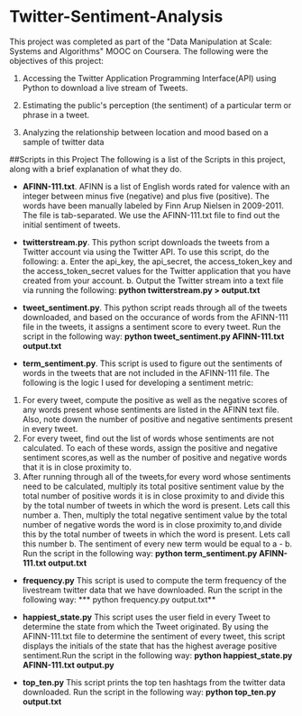 # Twitter-Sentiment-Analysis
This project was completed as part of the "Data Manipulation at Scale: Systems and Algorithms" MOOC on Coursera. 
The following were the objectives of this project:

1. Accessing the Twitter Application Programming Interface(API) using Python to download a live stream of Tweets.

2. Estimating the public's perception (the sentiment) of a particular term or phrase in a tweet.

3. Analyzing the relationship between location and mood based on a  sample of twitter data 

##Scripts in this Project
The following is a list of the Scripts in this project, along with a brief explanation of what they do.

* **AFINN-111.txt**. AFINN is a list of English words rated for valence with an integer between minus five (negative) and plus five (positive). The words have been manually labeled by Finn Arup Nielsen in 2009-2011. The file is tab-separated. We use the AFINN-111.txt file to find out the initial sentiment of tweets. 

* **twitterstream.py**. This python script downloads the tweets from a Twitter account via using the Twitter API. To use this script, do the following:
a. Enter the api_key, the api_secret, the access_token_key and the access_token_secret values for the Twitter application that you have created from your account. 
b. Output the Twitter stream into a text file via running the following:
**python twitterstream.py > output.txt** 

* **tweet_sentiment.py**. This python script reads through all of the tweets downloaded, and based on the occurance of words from the AFINN-111 file in the tweets, it assigns a sentiment score to every tweet. Run the script in the following way:
**python tweet_sentiment.py AFINN-111.txt output.txt** 

* **term_sentiment.py**. This script is used to figure out the sentiments of words in the tweets that are not included in the AFINN-111 file. The following is the logic I used for developing a sentiment metric:
1. For every tweet, compute the positive as well as the negative scores of any words present whose sentiments are listed in the AFINN text file. Also, note down the number of positive and negative sentiments present in every tweet.
2. For every tweet, find out the list of words whose sentiments are not calculated. To each of these words, assign the positive and negative sentiment scores,as well as the number of positive and negative words that it is in close proximity to.
3. After running through all of the tweets,for every word whose sentiments need to be calculated, multiply its total positive sentiment value by the total number of positive words it is in close proximity to and divide this by the total number of tweets in which the word is present. Lets call this number a. Then, multiply the total negative sentiment value by the total number of negative words the word is in close proximity to,and divide this by the total number of tweets in which the word is present. Lets call this number b. The sentiment of every new term would be equal to a - b. 
Run the script in the following way: **python term_sentiment.py AFINN-111.txt output.txt**

* **frequency.py** This script is used to compute the term frequency of the livestream twitter data that we have downloaded. 
Run the script in the following way: *** python frequency.py output.txt** 

* **happiest_state.py** This script uses the user field in every Tweet to determine the state from which the Tweet originated. By using the AFINN-111.txt file to determine the sentiment of every tweet, this script displays the initials of the state that has the highest average positive sentiment.Run the script in the following way: **python happiest_state.py AFINN-111.txt output.py**

* **top_ten.py** This script prints the top ten hashtags from the twitter data downloaded. Run the script in the following way:
**python top_ten.py output.txt**
